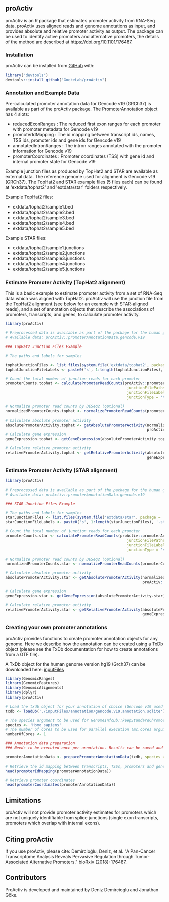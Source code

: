 
<!-- README.md is generated from README.Rmd. Please edit that file -->
proActiv
--------

<!-- badges: start -->
<!-- badges: end -->
proActiv is an R package that estimates promoter activity from RNA-Seq data. proActiv uses aligned reads and genome annotations as input, and provides absolute and relative promoter activity as output. The package can be used to identify active promoters and alternative promoters, the details of the method are described at <https://doi.org/10.1101/176487>.

### Installation

proActiv can be installed from [GitHub](https://github.com/) with:

``` r
library("devtools")
devtools::install_github("GoekeLab/proActiv")
```

### Annotation and Example Data

Pre-calculated promoter annotation data for Gencode v19 (GRCh37) is available as part of the proActiv package. The PromoterAnnotation object has 4 slots:

-   reducedExonRanges : The reduced first exon ranges for each promoter with promoter metadata for Gencode v19
-   promoterIdMapping : The id mapping between transcript ids, names, TSS ids, promoter ids and gene ids for Gencode v19
-   annotatedIntronRanges : The intron ranges annotated with the promoter information for Gencode v19
-   promoterCoordinates : Promoter coordinates (TSS) with gene id and internal promoter state for Gencode v19

Example junction files as produced by TopHat2 and STAR are available as external data. The reference genome used for alignment is Gencode v19 (GRCh37). The TopHat2 and STAR example files (5 files each) can be found at 'extdata/tophat2' and 'extdata/star' folders respectively.

Example TopHat2 files:

-   extdata/tophat2/sample1.bed
-   extdata/tophat2/sample2.bed
-   extdata/tophat2/sample3.bed
-   extdata/tophat2/sample4.bed
-   extdata/tophat2/sample5.bed

Example STAR files:

-   extdata/tophat2/sample1.junctions
-   extdata/tophat2/sample2.junctions
-   extdata/tophat2/sample3.junctions
-   extdata/tophat2/sample4.junctions
-   extdata/tophat2/sample5.junctions

### Estimate Promoter Activity (TopHat2 alignment)

This is a basic example to estimate promoter activity from a set of RNA-Seq data which was aligned with TopHat2. proActiv will use the junction file from the TopHat2 alignment (see below for an example with STAR-aligned reads), and a set of annotation objects that describe the associations of promoters, transcripts, and genes, to calculate promoter activity.

``` r
library(proActiv)

# Preprocessed data is available as part of the package for the human genome (hg19):
# Available data: proActiv::promoterAnnotationData.gencode.v19

### TopHat2 Junction Files Example

# The paths and labels for samples

tophatJunctionFiles <- list.files(system.file('extdata/tophat2', package = 'proActiv'), full.names = TRUE)
tophatJunctionFileLabels <- paste0('s', 1:length(tophatJunctionFiles), '-tophat')

# Count the total number of junction reads for each promoter
promoterCounts.tophat <- calculatePromoterReadCounts(proActiv::promoterAnnotationData.gencode.v19,
                                                      junctionFilePaths = tophatJunctionFiles,
                                                      junctionFileLabels =  tophatJunctionFileLabels,
                                                      junctionType = 'tophat')

# Normalize promoter read counts by DESeq2 (optional)
normalizedPromoterCounts.tophat <- normalizePromoterReadCounts(promoterCounts.tophat)

# Calculate absolute promoter activity
absolutePromoterActivity.tophat <- getAbsolutePromoterActivity(normalizedPromoterCounts.tophat,
                                                               proActiv::promoterAnnotationData.gencode.v19)
# Calculate gene expression
geneExpression.tophat <- getGeneExpression(absolutePromoterActivity.tophat)

# Calculate relative promoter activity
relativePromoterActivity.tophat <- getRelativePromoterActivity(absolutePromoterActivity.tophat,
                                                               geneExpression.tophat)
```

### Estimate Promoter Activity (STAR alignment)

``` r
library(proActiv)

# Preprocessed data is available as part of the package for the human genome (hg19):
# Available data: proActiv::promoterAnnotationData.gencode.v19

### STAR Junction Files Example

# The paths and labels for samples
starJunctionFiles <- list.files(system.file('extdata/star', package = 'proActiv'), full.names = TRUE)
starJunctionFileLabels <- paste0('s', 1:length(starJunctionFiles), '-star')

# Count the total number of junction reads for each promoter
promoterCounts.star <- calculatePromoterReadCounts(proActiv::promoterAnnotationData.gencode.v19,
                                                      junctionFilePaths = starJunctionFiles,
                                                      junctionFileLabels =  starJunctionFileLabels,
                                                      junctionType = 'star')

# Normalize promoter read counts by DESeq2 (optional)
normalizedPromoterCounts.star <- normalizePromoterReadCounts(promoterCounts.star)

# Calculate absolute promoter activity
absolutePromoterActivity.star <- getAbsolutePromoterActivity(normalizedPromoterCounts.star,
                                                             proActiv::promoterAnnotationData.gencode.v19)

# Calculate gene expression
geneExpression.star <- getGeneExpression(absolutePromoterActivity.star)

# Calculate relative promoter activity
relativePromoterActivity.star <- getRelativePromoterActivity(absolutePromoterActivity.star,
                                                             geneExpression.star)
```

### Creating your own promoter annotations

proActiv provides functions to create promoter annotation objects for any genome. Here we describe how the annotation can be created using a TxDb object (please see the TxDb documentation for how to create annotations from a GTF file).

A TxDb object for the human genome version hg19 (Grch37) can be downloaded here: [inputFiles](http://s3.ap-southeast-1.amazonaws.com/all-public-data.store.genome.sg/DemirciogluEtAl2019/annotations/gencode.v19.annotation.sqlite)

``` r
library(GenomicRanges)
library(GenomicFeatures)
library(GenomicAlignments)
library(dplyr)
library(proActiv)

# Load the txdb object for your annotation of choice (Gencode v19 used here)
txdb <- loadDb('./inputFiles/annotation/gencode.v19.annotation.sqlite')

# The species argument to be used for GenomeInfoDb::keepStandardChromosomes
species <- 'Homo_sapiens'
# The number of cores to be used for parallel execution (mc.cores argument for parallel::mclappy), optional
numberOfCores <- 1

### Annotation data preparation
### Needs to be executed once per annotation. Results can be saved and loaded later for reuse

promoterAnnotationData <- preparePromoterAnnotationData(txdb, species = 'Homo_sapiens', numberOfCores = 1)

# Retrieve the id mapping between transcripts, TSSs, promoters and genes
head(promoterIdMapping(promoterAnnotationData))

# Retrieve promoter coordinates
head(promoterCoordinates(promoterAnnotationData))
```

Limitations
-----------

proActiv will not provide promoter activity estimates for promoters which are not uniquely identifiable from splice junctions (single exon transcripts, promoters which overlap with internal exons).

Citing proActiv
---------------

If you use proActiv, please cite: Demircioğlu, Deniz, et al. "A Pan-Cancer Transcriptome Analysis Reveals Pervasive Regulation through Tumor-Associated Alternative Promoters." bioRxiv (2018): 176487.

Contributors
------------

ProActiv is developed and maintained by Deniz Demircioglu and Jonathan Göke.
